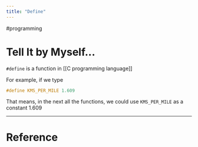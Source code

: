 ```yaml
---
title: "Define"
---
```


#programming 

# Tell It by Myself...

`#define` is a function in [[C programming language]] 

For example, if we type

```C
#define KMS_PER_MILE 1.609
```

That means, in the next all the functions, we could use `KMS_PER_MILE` as a constant 1.609



---



# Reference 

